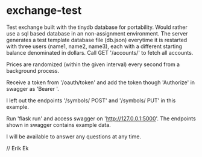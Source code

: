 # exchange-test

Test exchange built with the tinydb database for portability. Would rather use a sql based database 
in an non-assignment environment. The server generates a test template database file (db.json) everytime 
it is restarted with three users (name1, name2, name3), each with a different starting balance denominated
in dollars. 
Call GET '/accounts/' to fetch all accounts.

Prices are randomized (within the given interval) every second from a background process.

Receive a token from '/oauth/token' and add the token though 'Authorize' in swagger as 'Bearer <token>'.

I left out the endpoints '/symbols/ POST' and '/symbols/ PUT' in this example.

Run 'flask run' and access swagger on 'http://127.0.0.1:5000'. The endpoints shown in swagger contains 
example data.

I will be available to answer any questions at any time.

// Erik Ek